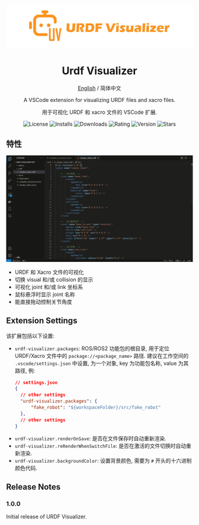 <div align="center"> 
<img src="./media/URDF-Visualizer-banner.jpg" alt="icon"/>

# Urdf Visualizer

[English](./README.md) / 简体中文

<p>A VSCode extension for visualizing URDF files and xacro files.</p>

<p>用于可视化 URDF 和 xacro 文件的 VSCode 扩展.</p>

![License](https://img.shields.io/github/license/MorningFrog/urdf-visualizer?color=blue)
![Installs](https://img.shields.io/visual-studio-marketplace/i/morningfrog.urdf-visualizer?color=blue)
![Downloads](https://img.shields.io/visual-studio-marketplace/d/morningfrog.urdf-visualizer?color=blue)
![Rating](https://img.shields.io/visual-studio-marketplace/r/morningfrog.urdf-visualizer?color=blue)
![Version](https://img.shields.io/github/package-json/v/MorningFrog/urdf-visualizer?color=blue)
![Stars](https://img.shields.io/github/stars/MorningFrog/urdf-visualizer?style=social)
</div>

## 特性

![demonstration](media/demonstration.gif)

- URDF 和 Xacro 文件的可视化
- 切换 visual 和/或 collision 的显示
- 可视化 joint 和/或 link 坐标系
- 鼠标悬浮时显示 joint 名称
- 能直接拖动控制关节角度

## Extension Settings

该扩展包括以下设置:

- `urdf-visualizer.packages`: ROS/ROS2 功能包的根目录, 用于定位 URDF/Xacro 文件中的 `package://<package_name>` 路径. 建议在工作空间的 `.vscode/settings.json` 中设置, 为一个对象, key 为功能包名称, value 为其路径, 例:
  ```json
  // settings.json
  {
    // other settings
    "urdf-visualizer.packages": {
        "fake_robot": "${workspaceFolder}/src/fake_robot"
    },
    // other settings
  }
  ```
- `urdf-visualizer.renderOnSave`: 是否在文件保存时自动重新渲染.
- `urdf-visualizer.reRenderWhenSwitchFile`: 是否在激活的文件切换时自动重新渲染.
- `urdf-visualizer.backgroundColor`: 设置背景颜色, 需要为 `#` 开头的十六进制颜色代码.

## Release Notes

### 1.0.0

Initial release of URDF Visualizer.

